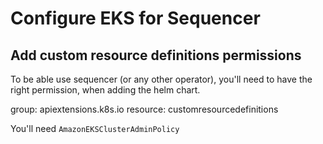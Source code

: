# Configure EKS for Sequencer

## Add custom resource definitions permissions
To be able use sequencer (or any other operator), you'll need to have the right permission, when adding the helm chart.

group: apiextensions.k8s.io
resource: customresourcedefinitions

You'll need `AmazonEKSClusterAdminPolicy`
